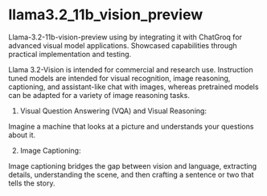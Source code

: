 # llama3.2_11b_vision_preview
  Llama-3.2-11b-vision-preview using by integrating it with ChatGroq for advanced visual model applications. Showcased capabilities through practical implementation and testing.

Llama 3.2-Vision is intended for commercial and research use. 
Instruction tuned models are intended for visual recognition, image reasoning, captioning, and assistant-like chat with images, whereas pretrained models can be adapted for a variety of image reasoning tasks.

1. Visual Question Answering (VQA) and Visual Reasoning:

Imagine a machine that looks at a picture and understands your questions about it.

2. Image Captioning: 

Image captioning bridges the gap between vision and language, extracting details, understanding the scene, and then crafting a sentence or two that tells the story.
